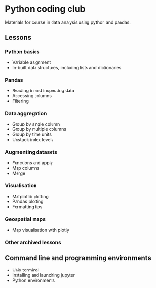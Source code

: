 # Python coding club

Materials for course in data analysis using python and pandas.

## Lessons

### Python basics
* Variable asignment
* In-built data structures, including lists and dictionaries

### Pandas
* Reading in and inspecting data
* Accessing columns
* Filtering

### Data aggregation
* Group by single column
* Group by multiple columns
* Group by time units
* Unstack index levels

### Augmenting datasets
* Functions and apply
* Map columns
* Merge

### Visualisation
* Matplotlib plotting
* Pandas plotting
* Formatting tips

### Geospatial maps
* Map visualisation with plotly

### Other archived lessons
## Command line and programming environments
* Unix terminal
* Installing and launching jupyter
* Python environments
